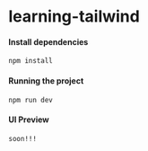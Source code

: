 # learning-tailwind

#### Install dependencies
```
npm install
```

#### Running the project
```
npm run dev
```

#### UI Preview
```
soon!!!
```
